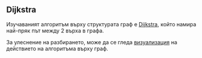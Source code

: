 Dijkstra
-------

Изучаваният алгоритъм върху структурата граф е [Dijkstra](http://en.wikipedia.org/wiki/Dijkstra%27s_algorithm), който намира най-пряк път между 2 върха в графа.

За улеснение на разбирането, може да се гледа [визуализация](http://visualgo.net/sssp.html) на действието на алгоритъма върху граф.
